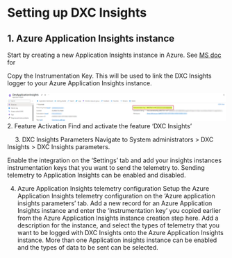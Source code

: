 # Setting up DXC Insights 
##	1. Azure Application Insights instance
Start by creating a new Application Insights instance in Azure. See [MS doc](https://docs.microsoft.com/en-us/azure/azure-monitor/app/create-new-resource) for 

Copy the Instrumentation Key. This will be used to link the DXC Insights logger to your Azure Application Insights instance.

![Instrument Key](/DXC-INSIGHTS/IMAGES/Instrument_key.png)
2.	Feature Activation
Find and activate the feature ‘DXC Insights’

 
3.	DXC Insights Parameters
Navigate to System administrators > DXC Insights > DXC Insights parameters. 

Enable the integration on the ‘Settings’ tab and add your insights instances instrumentation keys that you want to send the telemetry to. Sending telemetry to Application Insights can be enabled and disabled.


4.	Azure Application Insights telemetry configuration
Setup the Azure Application Insights telemetry configuration on the ‘Azure application insights parameters’ tab. Add a new record for an Azure Application Insights instance and enter the ‘Instrumentation key’ you copied earlier from the Azure Application Insights instance creation step here.
Add a description for the instance, and select the types of telemetry that you want to be logged with DXC Insights onto the Azure Application Insights instance. More than one Application insights instance can be enabled and the types of data to be sent can be selected.

